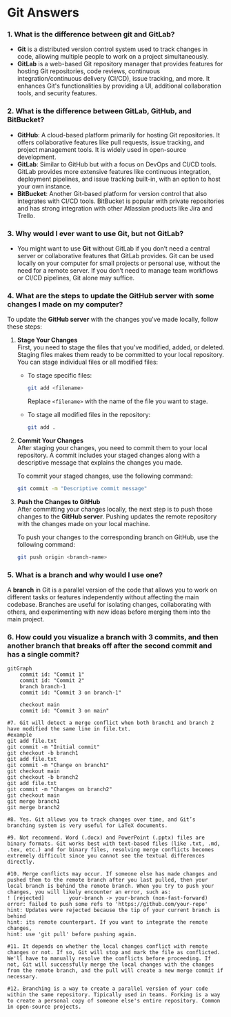 # Git Answers

### 1. What is the difference between git and GitLab?
- **Git** is a distributed version control system used to track changes in code, allowing multiple people to work on a project simultaneously.
- **GitLab** is a web-based Git repository manager that provides features for hosting Git repositories, code reviews, continuous integration/continuous delivery (CI/CD), issue tracking, and more. It enhances Git's functionalities by providing a UI, additional collaboration tools, and security features.

### 2. What is the difference between GitLab, GitHub, and BitBucket?
- **GitHub**: A cloud-based platform primarily for hosting Git repositories. It offers collaborative features like pull requests, issue tracking, and project management tools. It is widely used in open-source development.
- **GitLab**: Similar to GitHub but with a focus on DevOps and CI/CD tools. GitLab provides more extensive features like continuous integration, deployment pipelines, and issue tracking built-in, with an option to host your own instance.
- **BitBucket**: Another Git-based platform for version control that also integrates with CI/CD tools. BitBucket is popular with private repositories and has strong integration with other Atlassian products like Jira and Trello.

### 3. Why would I ever want to use Git, but not GitLab?
- You might want to use **Git** without GitLab if you don’t need a central server or collaborative features that GitLab provides. Git can be used locally on your computer for small projects or personal use, without the need for a remote server. If you don’t need to manage team workflows or CI/CD pipelines, Git alone may suffice.

### 4. What are the steps to update the GitHub server with some changes I made on my computer?

To update the **GitHub server** with the changes you've made locally, follow these steps:

1. **Stage Your Changes**  
   First, you need to stage the files that you've modified, added, or deleted. Staging files makes them ready to be committed to your local repository. You can stage individual files or all modified files:

   - To stage specific files:
     ```bash
     git add <filename>
     ```
     Replace `<filename>` with the name of the file you want to stage.

   - To stage all modified files in the repository:
     ```bash
     git add .
     ```

2. **Commit Your Changes**  
   After staging your changes, you need to commit them to your local repository. A commit includes your staged changes along with a descriptive message that explains the changes you made. 

   To commit your staged changes, use the following command:
   ```bash
   git commit -m "Descriptive commit message"


3. **Push the Changes to GitHub**  
   After committing your changes locally, the next step is to push those changes to the **GitHub server**. Pushing updates the remote repository with the changes made on your local machine.

   To push your changes to the corresponding branch on GitHub, use the following command:
   ```bash
   git push origin <branch-name>


### 5. What is a branch and why would I use one?

A **branch** in Git is a parallel version of the code that allows you to work on different tasks or features independently without affecting the main codebase. Branches are useful for isolating changes, collaborating with others, and experimenting with new ideas before merging them into the main project.

### 6. How could you visualize a branch with 3 commits, and then another branch that breaks off after the second commit and has a single commit?

```mermaid
gitGraph
    commit id: "Commit 1"
    commit id: "Commit 2"
    branch branch-1
    commit id: "Commit 3 on branch-1"
    
    checkout main
    commit id: "Commit 3 on main"

#7. Git will detect a merge conflict when both branch1 and branch 2 have modified the same line in file.txt.
#example
git add file.txt
git commit -m "Initial commit"
git checkout -b branch1
git add file.txt
git commit -m "Change on branch1"
git checkout main
git checkout -b branch2
git add file.txt
git commit -m "Changes on branch2"
git checkout main
git merge branch1
git merge branch2

#8. Yes. Git allows you to track changes over time, and Git’s branching system is very useful for LaTeX documents.

#9. Not recommend. Word (.docx) and PowerPoint (.pptx) files are binary formats. Git works best with text-based files (like .txt, .md, .tex, etc.) and for binary files, resolving merge conflicts becomes extremely difficult since you cannot see the textual differences directly. 

#10. Merge conflicts may occur. If someone else has made changes and pushed them to the remote branch after you last pulled, then your local branch is behind the remote branch. When you try to push your changes, you will likely encounter an error, such as:
! [rejected]        your-branch -> your-branch (non-fast-forward)
error: failed to push some refs to 'https://github.com/your-repo'
hint: Updates were rejected because the tip of your current branch is behind
hint: its remote counterpart. If you want to integrate the remote changes,
hint: use 'git pull' before pushing again.

#11. It depends on whether the local changes conflict with remote changes or not. If so, Git will stop and mark the file as conflicted. We'll have to manually resolve the conflicts before proceeding. If not, Git will successfully merge the local changes with the changes from the remote branch, and the pull will create a new merge commit if necessary.

#12. Branching is a way to create a parallel version of your code within the same repository. Tipically used in teams. Forking is a way to create a personal copy of someone else's entire repository. Common in open-source projects.